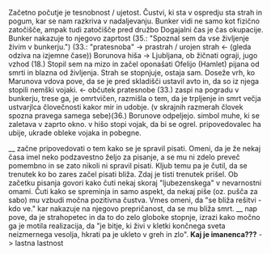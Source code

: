 Začetno počutje je tesnobnost / ujetost. Čustvi, ki sta v ospredju sta strah in pogum, kar se nam razkriva v nadaljevanju.
Bunker vidi ne samo kot fizično zatočišče, ampak tudi zatočišče pred družbo
Dogajalni čas je čas okupacije.
Bunker nakazuje to njegovo zaprtost
(35.: "Spoznal sem da vse življenje živim v bunkerju.")
(33.: "pratesnoba" -> prastrah / urojen strah <- (gleda odziva na izjemne čase))
Borunova hiša -> Ljubljana, ob žičnati ograji, jugo vzhod (18.)
Stopil sem na mizo in začel oponašati Ofelijo (Hamlet) pijana od smrti in blazna od življenja.
Strah se stopnjuje, ostaja sam.
Doseže vrh, ko Marunova vdova pove, da se je pred skladišči ustavil avto in, da so iz njega stopili nemški vojaki. <- občutek pratesnobe (33.) zaspi na pogradu v bunkerju, trese ga, je omrtvičen, razmišla o tem, da je trpljenje in smrt večja ustvarjlca človečnosti kakor mir in udobje. (v skrajnih razmerah človek spozna pravega samega sebe)(36.)
Borunove odpeljejo.
simbol muhe, ki se zaletava v zaprto okno.
v hišo stopi vojak, da bi se ogrel. pripovedovalec ha ubije, ukrade obleke vojaka in pobegne.

__ začne pripovedovati o tem kako se je spravil pisati. Omeni, da je že nekaj časa imel neko podzavestno željo za pisanje, a se mu ni zdelo preveč pomembno in se zato nikoli ni spravil pisati. Kljub temu pa je čutil, da se trenutek ko bo zares začel pisati bliža. Zdaj je tisti trenutek prišel.
Ob začetku pisanja govori kako čuti nekaj skoraj "ljubezenskega" v nevarnostni omami. Čuti kako se spreminja in samo aspekt, da nekaj piše (oz. pušča za sabo) mu vzbudi močna pozitivna čustva.
Vmes omeni, da "se bliža rešitvi - kdo ve." kar nakazuje na njegovo prepričanost, da se mu bliža smrt.
__ nap pove, da je strahopetec in da to do zelo globoke stopnje, izrazi kako močno ga je motila realizacija, da "je bitje, ki živi v kletki končnega  sveta neizmernega vesolja, hkrati pa je ukleto v greh in zlo".
**Kaj je imanenca???** -> lastna lastnost

